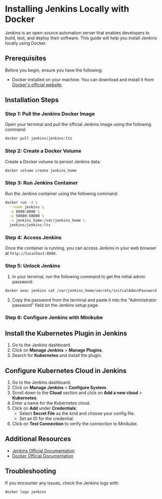 # Installing Jenkins Locally with Docker

Jenkins is an open-source automation server that enables developers to build, test, and deploy their software. This guide will help you install Jenkins locally using Docker.

## Prerequisites

Before you begin, ensure you have the following:

- Docker installed on your machine. You can download and install it from [Docker's official website](https://www.docker.com/get-started).

## Installation Steps

### Step 1: Pull the Jenkins Docker Image

Open your terminal and pull the official Jenkins image using the following command:

```bash
docker pull jenkins/jenkins:lts
```

### Step 2: Create a Docker Volume

Create a Docker volume to persist Jenkins data:

```bash
docker volume create jenkins_home
```

### Step 3: Run Jenkins Container

Run the Jenkins container using the following command:

```bash
docker run -d \
  --name jenkins \
  -p 8080:8080 \
  -p 50000:50000 \
  -v jenkins_home:/var/jenkins_home \
  jenkins/jenkins:lts
```

### Step 4: Access Jenkins

Once the container is running, you can access Jenkins in your web browser at `http://localhost:8080`.

### Step 5: Unlock Jenkins

1. In your terminal, run the following command to get the initial admin password:

```bash
docker exec jenkins cat /var/jenkins_home/secrets/initialAdminPassword
```

2. Copy the password from the terminal and paste it into the "Administrator password" field on the Jenkins setup page.

### Step 6: Configure Jenkins with Minikube
## Install the Kubernetes Plugin in Jenkins

1. Go to the Jenkins dashboard.
2. Click on **Manage Jenkins** > **Manage Plugins**.
3. Search for **Kubernetes** and install the plugin.

## Configure Kubernetes Cloud in Jenkins

1. Go to the Jenkins dashboard.
2. Click on **Manage Jenkins** > **Configure System**.
3. Scroll down to the **Cloud** section and click on **Add a new cloud** > **Kubernetes**.
4. Enter a name for the Kubernetes cloud.
5. Click on **Add** under **Credentials**:
   - Select **Secret File** as the kind and choose your config file.
   - Set an ID for the credential.
6. Click on **Test Connection** to verify the connection to Minikube.

## Additional Resources

- [Jenkins Official Documentation](https://www.jenkins.io/doc/)
- [Docker Official Documentation](https://docs.docker.com/)

## Troubleshooting

If you encounter any issues, check the Jenkins logs with:

```bash
docker logs jenkins
```